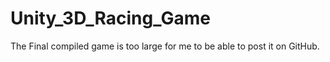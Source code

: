 # Unity_3D_Racing_Game
The Final compiled game is too large for me to be able to post it on GitHub.
